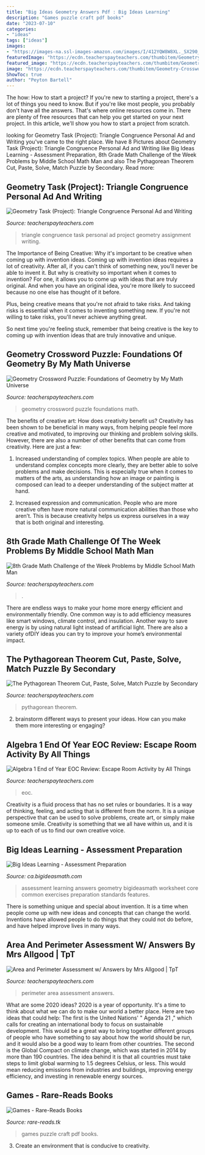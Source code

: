```yaml
---
title: "Big Ideas Geometry Answers Pdf : Big Ideas Learning"
description: "Games puzzle craft pdf books"
date: "2023-07-10"
categories:
- "ideas"
tags: ["ideas"]
images:
- "https://images-na.ssl-images-amazon.com/images/I/412YQW8W8XL._SX290_BO1,204,203,200_.jpg"
featuredImage: "https://ecdn.teacherspayteachers.com/thumbitem/Geometry-Task-Project-Triangle-Congruence-Personal-Ad-and-Writing-Assignment-1277331-1402781421/original-1277331-2.jpg"
featured_image: "https://ecdn.teacherspayteachers.com/thumbitem/Geometry-Crossword-Puzzle-Foundations-of-Geometry-2416608-1464302205/original-2416608-3.jpg"
image: "https://ecdn.teacherspayteachers.com/thumbitem/Geometry-Crossword-Puzzle-Foundations-of-Geometry-2416608-1464302205/original-2416608-3.jpg"
ShowToc: true
author: "Peyton Bartell"
---
```



The how: How to start a project?
If you're new to starting a project, there's a lot of things you need to know. But if you're like most people, you probably don't have all the answers. That's where online resources come in. There are plenty of free resources that can help you get started on your next project. In this article, we'll show you how to start a project from scratch.

	

		
looking for Geometry Task (Project): Triangle Congruence Personal Ad and Writing you've came to the right place. We have 8 Pictures about Geometry Task (Project): Triangle Congruence Personal Ad and Writing like Big Ideas Learning - Assessment Preparation, 8th Grade Math Challenge of the Week Problems by Middle School Math Man and also The Pythagorean Theorem Cut, Paste, Solve, Match Puzzle by Secondary. Read more:
		
    
## Geometry Task (Project): Triangle Congruence Personal Ad And Writing

<img loading=lazy src="https://ecdn.teacherspayteachers.com/thumbitem/Geometry-Task-Project-Triangle-Congruence-Personal-Ad-and-Writing-Assignment-1277331-1402781421/original-1277331-2.jpg" onerror="this.onerror=null;this.src='https://tse4.mm.bing.net/th?id=OIP.mL-m_1VDiDO_Zv8ERLS_9QAAAA&amp;pid=15.1';" alt="Geometry Task (Project): Triangle Congruence Personal Ad and Writing">

_Source: teacherspayteachers.com_

>triangle congruence task personal ad project geometry assignment writing. 

	

The Importance of Being Creative: Why it's important to be creative when coming up with invention ideas.
Coming up with invention ideas requires a lot of creativity. After all, if you can't think of something new, you'll never be able to invent it.
But why is creativity so important when it comes to invention? For one, it allows you to come up with ideas that are truly original. And when you have an original idea, you're more likely to succeed because no one else has thought of it before.

Plus, being creative means that you're not afraid to take risks. And taking risks is essential when it comes to inventing something new. If you're not willing to take risks, you'll never achieve anything great.

So next time you're feeling stuck, remember that being creative is the key to coming up with invention ideas that are truly innovative and unique.

    
## Geometry Crossword Puzzle: Foundations Of Geometry By My Math Universe

<img loading=lazy src="https://ecdn.teacherspayteachers.com/thumbitem/Geometry-Crossword-Puzzle-Foundations-of-Geometry-2416608-1464302205/original-2416608-3.jpg" onerror="this.onerror=null;this.src='https://tse2.mm.bing.net/th?id=OIP.6Ke1hhQno0fw9bcHp988HgAAAA&amp;pid=15.1';" alt="Geometry Crossword Puzzle: Foundations of Geometry by My Math Universe">

_Source: teacherspayteachers.com_

>geometry crossword puzzle foundations math. 

	

The benefits of creative art: How does creativity benefit us?
Creativity has been shown to be beneficial in many ways, from helping people feel more creative and motivated, to improving our thinking and problem solving skills. However, there are also a number of other benefits that can come from creativity. Here are just a few: 
1. Increased understanding of complex topics. When people are able to understand complex concepts more clearly, they are better able to solve problems and make decisions. This is especially true when it comes to matters of the arts, as understanding how an image or painting is composed can lead to a deeper understanding of the subject matter at hand. 

2. Increased expression and communication. People who are more creative often have more natural communication abilities than those who aren’t. This is because creativity helps us express ourselves in a way that is both original and interesting.

    
## 8th Grade Math Challenge Of The Week Problems By Middle School Math Man

<img loading=lazy src="https://ecdn.teacherspayteachers.com/thumbitem/8th-Grade-Math-Challenge-of-the-Week-Problems-2962990-1583153393/original-2962990-4.jpg" onerror="this.onerror=null;this.src='https://tse1.mm.bing.net/th?id=OIP.I41x2-EWTtNJ66YkSuhzLAAAAA&amp;pid=15.1';" alt="8th Grade Math Challenge of the Week Problems by Middle School Math Man">

_Source: teacherspayteachers.com_

>. 

	

There are endless ways to make your home more energy efficient and environmentally friendly. One common way is to add efficiency measures like smart windows, climate control, and insulation. Another way to save energy is by using natural light instead of artificial light. There are also a variety ofDIY ideas you can try to improve your home’s environmental impact.

    
## The Pythagorean Theorem Cut, Paste, Solve, Match Puzzle By Secondary

<img loading=lazy src="https://ecdn.teacherspayteachers.com/thumbitem/The-Pythagorean-Theorem-Cut-Paste-Solve-Match-Puzzle-2935515-1595185299/original-2935515-1.jpg" onerror="this.onerror=null;this.src='https://tse4.mm.bing.net/th?id=OIP.pn7r7X4iUviUudENBnT1YQAAAA&amp;pid=15.1';" alt="The Pythagorean Theorem Cut, Paste, Solve, Match Puzzle by Secondary">

_Source: teacherspayteachers.com_

>pythagorean theorem. 

	

2. brainstorm different ways to present your ideas. How can you make them more interesting or engaging?

    
## Algebra 1 End Of Year EOC Review: Escape Room Activity By All Things

<img loading=lazy src="https://ecdn.teacherspayteachers.com/thumbitem/Algebra-1-End-of-Year-EOC-Review-Escape-Room-Activity-3744268-1587658877/original-3744268-3.jpg" onerror="this.onerror=null;this.src='https://tse4.mm.bing.net/th?id=OIP.8_Qq3wdYNLkxOA5jJpjQZAAAAA&amp;pid=15.1';" alt="Algebra 1 End of Year EOC Review: Escape Room Activity by All Things">

_Source: teacherspayteachers.com_

>eoc. 

	

Creativity is a fluid process that has no set rules or boundaries. It is a way of thinking, feeling, and acting that is different from the norm. It is a unique perspective that can be used to solve problems, create art, or simply make someone smile. Creativity is something that we all have within us, and it is up to each of us to find our own creative voice.

    
## Big Ideas Learning - Assessment Preparation

<img loading=lazy src="http://ca.bigideasmath.com/uploads/images/features/sa.png" onerror="this.onerror=null;this.src='https://tse4.mm.bing.net/th?id=OIP.Y9GefXIclw8GqGgkpJgGxQAAAA&amp;pid=15.1';" alt="Big Ideas Learning - Assessment Preparation">

_Source: ca.bigideasmath.com_

>assessment learning answers geometry bigideasmath worksheet core common exercises preparation standards features. 

	

There is something unique and special about invention. It is a time when people come up with new ideas and concepts that can change the world. Inventions have allowed people to do things that they could not do before, and have helped improve lives in many ways.

    
## Area And Perimeter Assessment W/ Answers By Mrs Allgood | TpT

<img loading=lazy src="https://ecdn.teacherspayteachers.com/thumbitem/Area-and-Perimeter-Assessment-w-Answers-1500873678/original-216674-3.jpg" onerror="this.onerror=null;this.src='https://tse1.mm.bing.net/th?id=OIP.5TeJnrnGbr6ET_x91oHiwAAAAA&amp;pid=15.1';" alt="Area and Perimeter Assessment w/ Answers by Mrs Allgood | TpT">

_Source: teacherspayteachers.com_

>perimeter area assessment answers. 

	

What are some 2020 ideas?
2020 is a year of opportunity. It's a time to think about what we can do to make our world a better place. Here are two ideas that could help: 
The first is the United Nations' " Agenda 21 ," which calls for creating an international body to focus on sustainable development. This would be a great way to bring together different groups of people who have something to say about how the world should be run, and it would also be a good way to learn from other countries. 
The second is the Global Compact on climate change, which was started in 2014 by more than 190 countries. The idea behind it is that all countries must take steps to limit global warming to 1.5 degrees Celsius, or less. This would mean reducing emissions from industries and buildings, improving energy efficiency, and investing in renewable energy sources.

    
## Games - Rare-Reads Books

<img loading=lazy src="https://images-na.ssl-images-amazon.com/images/I/412YQW8W8XL._SX290_BO1,204,203,200_.jpg" onerror="this.onerror=null;this.src='https://tse1.mm.bing.net/th?id=OIP.CiIC3Wa4KTxU5_CXOtJq6QAAAA&amp;pid=15.1';" alt="Games - Rare-Reads Books">

_Source: rare-reads.tk_

>games puzzle craft pdf books. 

	

3. Create an environment that is conducive to creativity.

